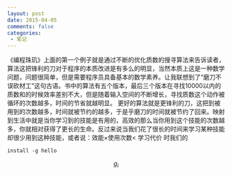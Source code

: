 ```yaml
---
layout: post
date: 2015-04-05
comments: false
categories:
 - 笔记
---
```


《编程珠玑》上面的第一个例子就是通过不断的优化质数的搜寻算法来告诉读者，算法这把锋利的刀对于程序的本质改进是有多么的明显，当然本质上这是一种数学问题，问题很简单，但是需要程序员具备基本的数学素养。让我联想到了“磨刀不误砍材工”这句古语。书中的算法有五个版本，最后三个版本在寻找10000以内的质数和的时候效率差别不大，但是随着输入空间的不断增长，寻找质数这个动作被循环的次数越多，时间的节省就越明显。
更好的算法就是更锋利的刀，这把到被用到的次数越多，时间就被节约的越多，于是乎磨刀的时间就被节约了回来。映射到生活中就是当你学习到的技能是有用的，高效的那么当你用到这个技能的次数越多，你就相对获得了更长的生命。反过来说当我们花了很长的时间来学习某种技能却很少用到这种技能，或者说：效能×使用次数< 学习代价 时我们的
```
install -g hello
```
$$g_i$$
